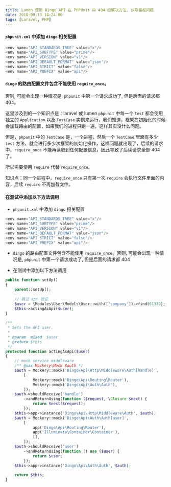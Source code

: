 ```yaml
---
title: Lumen 使用 Dingo API 在 PHPUnit 中 404 的解决方法, 以及鉴权问题
date: 2018-09-13 14:24:00
tags: [Laravel, PHP]
---
```


#### `phpunit.xml` 中添加 `dingo` 相关配置

```php
<env name="API_STANDARDS_TREE" value="x"/>
<env name="API_SUBTYPE" value="prime"/>
<env name="API_VERSION" value="v1"/>
<env name="API_DEFAULT_FORMAT" value="json"/>
<env name="API_STRICT" value="false"/>
<env name="API_PREFIX" value="api"/>
```


#### `dingo` 的路由配置文件包含不能使用 `require_once`。

否则, 可能会出现一种情况是, `phpunit` 中第一个请求成功了, 但是后面的请求都 404。

这里涉及到的一个知识点是：laravel 或 lumen `phpunit` 中每一个 `test` 都会使用独立的 `Application` 以及 `TestCase` 实例来运行，我们知道，框架在初始化的时候会加载路由的配置，如果我们的进程只跑一遍，这样其实没什么问题。

但是，`phpunit` 中的 `TestCase` 是，一个进程，然后一个 `TestCase` 里面有多少 `test` 方法，就会进行多少次框架的初始化操作，这样问题就出现了，后续的请求中，`require_once` 不能再读取到任何配置信息，因此导致了后续请求全部 404 了。

所以需要使用 `require` 代替 `require_once`。

知识点：同一个进程中，`require_once` 只有第一次 `require` 会执行文件里面的内容，后续 `require` 不再加载文件。


#### 在测试中添加以下方法调用

* `phpunit.xml` 中添加 `dingo` 相关配置

```php
<env name="API_STANDARDS_TREE" value="x"/>
<env name="API_SUBTYPE" value="prime"/>
<env name="API_VERSION" value="v1"/>
<env name="API_DEFAULT_FORMAT" value="json"/>
<env name="API_STRICT" value="false"/>
<env name="API_PREFIX" value="api"/>
```

* `dingo` 的路由配置文件包含不能使用 `require_once`。否则, 可能会出现一种情况是, `phpunit` 中第一个请求成功了, 但是后面的请求都 404

* 在测试中添加以下方法调用

```php
public function setUp()
{
    parent::setUp();
 
    // 跳过 api 验证
    $user = \Modules\User\Models\User::with(['company'])->find(61339);
    $this->actingAsApi($user);
}
 
/**
 * Sets the API user.
 *
 * @param  mixed  $user
 * @return $this
 */
protected function actingAsApi($user)
{
    // mock service middleware
    /** @var Mockery\Mock $auth */
    $auth = Mockery::mock('Dingo\Api\Http\Middleware\Auth[handle]',
        [
            Mockery::mock('Dingo\Api\Routing\Router'),
            Mockery::mock('Dingo\Api\Auth\Auth'),
        ]);
    $auth->shouldReceive('handle')
        ->andReturnUsing(function ($request, \Closure $next) {
            return $next($request);
        });
    $this->app->instance('Dingo\Api\Http\Middleware\Auth', $auth);
    $auth = Mockery::mock('Dingo\Api\Auth\Auth[user]',
        [
            app('Dingo\Api\Routing\Router'),
            app('Illuminate\Container\Container'),
            [],
        ]);
    $auth->shouldReceive('user')
        ->andReturnUsing(function () use ($user) {
            return $user;
        });
    $this->app->instance('Dingo\Api\Auth\Auth', $auth);
 
    return $this;
}
```

